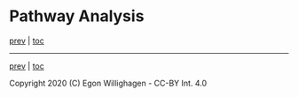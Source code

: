 # Pathway Analysis

[prev](./omics.md) | [toc](./README.md)


---

[prev](./omics.md) | [toc](./README.md)

Copyright 2020 (C) Egon Willighagen - CC-BY Int. 4.0
